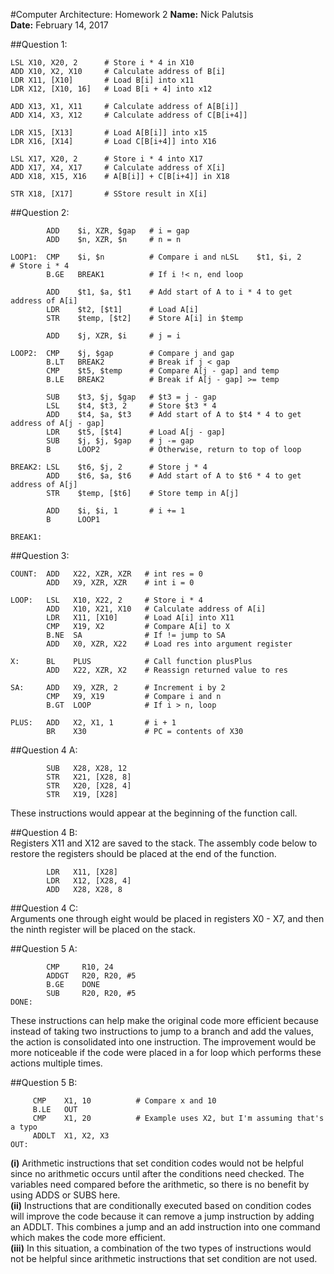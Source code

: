 #Computer Architecture: Homework 2
**Name:** Nick Palutsis  
**Date:** February 14, 2017

##Question 1:  
```
LSL X10, X20, 2      # Store i * 4 in X10
ADD X10, X2, X10     # Calculate address of B[i]
LDR X11, [X10]       # Load B[i] into x11
LDR X12, [X10, 16]   # Load B[i + 4] into x12

ADD X13, X1, X11     # Calculate address of A[B[i]]
ADD X14, X3, X12     # Calculate address of C[B[i+4]]

LDR X15, [X13]       # Load A[B[i]] into x15
LDR X16, [X14]       # Load C[B[i+4]] into X16

LSL X17, X20, 2      # Store i * 4 into X17
ADD X17, X4, X17     # Calculate address of X[i]
ADD X18, X15, X16    # A[B[i]] + C[B[i+4]] in X18

STR X18, [X17]       # SStore result in X[i]
```

##Question 2:  
```
        ADD    $i, XZR, $gap   # i = gap
        ADD    $n, XZR, $n     # n = n

LOOP1:  CMP    $i, $n          # Compare i and nLSL    $t1, $i, 2      # Store i * 4
        B.GE   BREAK1          # If i !< n, end loop

        ADD    $t1, $a, $t1    # Add start of A to i * 4 to get address of A[i]
        LDR    $t2, [$t1]      # Load A[i]
        STR    $temp, [$t2]    # Store A[i] in $temp

        ADD    $j, XZR, $i     # j = i

LOOP2:  CMP    $j, $gap        # Compare j and gap
        B.LT   BREAK2          # Break if j < gap
        CMP    $t5, $temp      # Compare A[j - gap] and temp
        B.LE   BREAK2          # Break if A[j - gap] >= temp

        SUB    $t3, $j, $gap   # $t3 = j - gap
        LSL    $t4, $t3, 2     # Store $t3 * 4
        ADD    $t4, $a, $t3    # Add start of A to $t4 * 4 to get address of A[j - gap]
        LDR    $t5, [$t4]      # Load A[j - gap]
        SUB    $j, $j, $gap    # j -= gap
        B      LOOP2           # Otherwise, return to top of loop

BREAK2: LSL    $t6, $j, 2      # Store j * 4
        ADD    $t6, $a, $t6    # Add start of A to $t6 * 4 to get address of A[j]
        STR    $temp, [$t6]    # Store temp in A[j]

        ADD    $i, $i, 1       # i += 1
        B      LOOP1

BREAK1:
```

##Question 3:  
```
COUNT:  ADD   X22, XZR, XZR   # int res = 0
        ADD   X9, XZR, XZR    # int i = 0

LOOP:   LSL   X10, X22, 2     # Store i * 4
        ADD   X10, X21, X10   # Calculate address of A[i]
        LDR   X11, [X10]      # Load A[i] into X11
        CMP   X19, X2         # Compare A[i] to X
        B.NE  SA              # If != jump to SA
        ADD   X0, XZR, X22    # Load res into argument register

X:      BL    PLUS            # Call function plusPlus
        ADD   X22, XZR, X2    # Reassign returned value to res

SA:     ADD   X9, XZR, 2      # Increment i by 2
        CMP   X9, X19         # Compare i and n
        B.GT  LOOP            # If i > n, loop

PLUS:   ADD   X2, X1, 1       # i + 1
        BR    X30             # PC = contents of X30
```

##Question 4 A:  
```
        SUB   X28, X28, 12
        STR   X21, [X28, 8]
        STR   X20, [X28, 4]
        STR   X19, [X28]
```
These instructions would appear at the beginning of the function call.

##Question 4 B:  
Registers X11 and X12 are saved to the stack. The assembly code below to restore the registers should be placed at the end of the function.  
```
        LDR   X11, [X28]
        LDR   X12, [X28, 4]
        ADD   X28, X28, 8
```

##Question 4 C:  
Arguments one through eight would be placed in registers X0 - X7, and then the ninth register will be placed on the stack.  

##Question 5 A:  
```
        CMP     R10, 24
        ADDGT   R20, R20, #5
        B.GE    DONE
        SUB     R20, R20, #5
DONE:   
```
These instructions can help make the original code more efficient because instead of taking two instructions to jump to a branch and add the values, the action is consolidated into one instruction. The improvement would be more noticeable if the code were placed in a for loop which performs these actions multiple times.  

##Question 5 B:  
```
     CMP    X1, 10          # Compare x and 10
     B.LE   OUT
     CMP    X1, 20          # Example uses X2, but I'm assuming that's a typo
     ADDLT  X1, X2, X3
OUT: 
```
**(i)** Arithmetic instructions that set condition codes would not be helpful since no arithmetic occurs until after the conditions need checked. The variables need compared before the arithmetic, so there is no benefit by using ADDS or SUBS here.  
**(ii)** Instructions that are conditionally executed based on condition codes will improve the code because it can remove a jump instruction by adding an ADDLT. This combines a jump and an add instruction into one command which makes the code more efficient.  
**(iii)** In this situation, a combination of the two types of instructions would not be helpful since arithmetic instructions that set condition are not used.